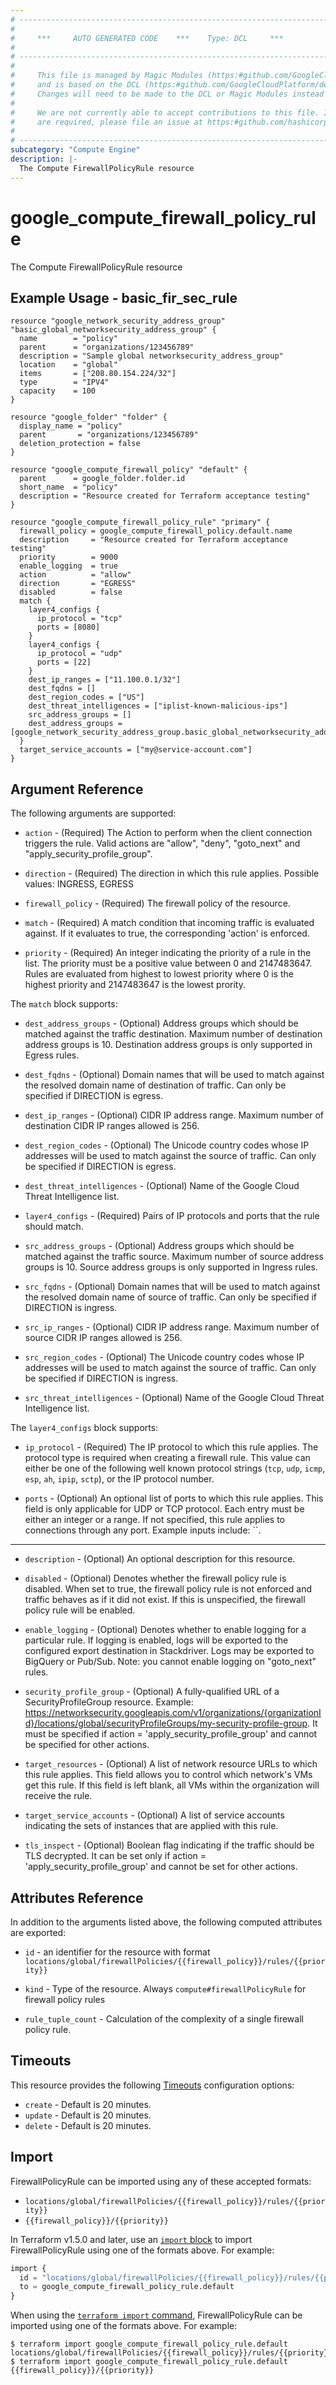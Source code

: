 ```yaml
---
# ----------------------------------------------------------------------------
#
#     ***     AUTO GENERATED CODE    ***    Type: DCL     ***
#
# ----------------------------------------------------------------------------
#
#     This file is managed by Magic Modules (https:#github.com/GoogleCloudPlatform/magic-modules)
#     and is based on the DCL (https:#github.com/GoogleCloudPlatform/declarative-resource-client-library).
#     Changes will need to be made to the DCL or Magic Modules instead of here.
#
#     We are not currently able to accept contributions to this file. If changes
#     are required, please file an issue at https:#github.com/hashicorp/terraform-provider-google/issues/new/choose
#
# ----------------------------------------------------------------------------
subcategory: "Compute Engine"
description: |-
  The Compute FirewallPolicyRule resource
---
```


# google_compute_firewall_policy_rule

The Compute FirewallPolicyRule resource

## Example Usage - basic_fir_sec_rule
```hcl
resource "google_network_security_address_group" "basic_global_networksecurity_address_group" {
  name        = "policy"
  parent      = "organizations/123456789"
  description = "Sample global networksecurity_address_group"
  location    = "global"
  items       = ["208.80.154.224/32"]
  type        = "IPV4"
  capacity    = 100
}

resource "google_folder" "folder" {
  display_name = "policy"
  parent       = "organizations/123456789"
  deletion_protection = false
}

resource "google_compute_firewall_policy" "default" {
  parent      = google_folder.folder.id
  short_name  = "policy"
  description = "Resource created for Terraform acceptance testing"
}

resource "google_compute_firewall_policy_rule" "primary" {
  firewall_policy = google_compute_firewall_policy.default.name
  description     = "Resource created for Terraform acceptance testing"
  priority        = 9000
  enable_logging  = true
  action          = "allow"
  direction       = "EGRESS"
  disabled        = false
  match {
    layer4_configs {
      ip_protocol = "tcp"
      ports = [8080]
    }
    layer4_configs {
      ip_protocol = "udp"
      ports = [22]
    }
    dest_ip_ranges = ["11.100.0.1/32"]
    dest_fqdns = []
    dest_region_codes = ["US"]
    dest_threat_intelligences = ["iplist-known-malicious-ips"]
    src_address_groups = []
    dest_address_groups = [google_network_security_address_group.basic_global_networksecurity_address_group.id]
  }
  target_service_accounts = ["my@service-account.com"]
}

```

## Argument Reference

The following arguments are supported:

* `action` -
  (Required)
  The Action to perform when the client connection triggers the rule. Valid actions are "allow", "deny", "goto_next" and "apply_security_profile_group".
  
* `direction` -
  (Required)
  The direction in which this rule applies. Possible values: INGRESS, EGRESS
  
* `firewall_policy` -
  (Required)
  The firewall policy of the resource.
  
* `match` -
  (Required)
  A match condition that incoming traffic is evaluated against. If it evaluates to true, the corresponding 'action' is enforced.
  
* `priority` -
  (Required)
  An integer indicating the priority of a rule in the list. The priority must be a positive value between 0 and 2147483647. Rules are evaluated from highest to lowest priority where 0 is the highest priority and 2147483647 is the lowest prority.
  


The `match` block supports:
    
* `dest_address_groups` -
  (Optional)
  Address groups which should be matched against the traffic destination. Maximum number of destination address groups is 10. Destination address groups is only supported in Egress rules.
    
* `dest_fqdns` -
  (Optional)
  Domain names that will be used to match against the resolved domain name of destination of traffic. Can only be specified if DIRECTION is egress.
    
* `dest_ip_ranges` -
  (Optional)
  CIDR IP address range. Maximum number of destination CIDR IP ranges allowed is 256.
    
* `dest_region_codes` -
  (Optional)
  The Unicode country codes whose IP addresses will be used to match against the source of traffic. Can only be specified if DIRECTION is egress.
    
* `dest_threat_intelligences` -
  (Optional)
  Name of the Google Cloud Threat Intelligence list.
    
* `layer4_configs` -
  (Required)
  Pairs of IP protocols and ports that the rule should match.
    
* `src_address_groups` -
  (Optional)
  Address groups which should be matched against the traffic source. Maximum number of source address groups is 10. Source address groups is only supported in Ingress rules.
    
* `src_fqdns` -
  (Optional)
  Domain names that will be used to match against the resolved domain name of source of traffic. Can only be specified if DIRECTION is ingress.
    
* `src_ip_ranges` -
  (Optional)
  CIDR IP address range. Maximum number of source CIDR IP ranges allowed is 256.
    
* `src_region_codes` -
  (Optional)
  The Unicode country codes whose IP addresses will be used to match against the source of traffic. Can only be specified if DIRECTION is ingress.
    
* `src_threat_intelligences` -
  (Optional)
  Name of the Google Cloud Threat Intelligence list.
    
The `layer4_configs` block supports:
    
* `ip_protocol` -
  (Required)
  The IP protocol to which this rule applies. The protocol type is required when creating a firewall rule. This value can either be one of the following well known protocol strings (`tcp`, `udp`, `icmp`, `esp`, `ah`, `ipip`, `sctp`), or the IP protocol number.
    
* `ports` -
  (Optional)
  An optional list of ports to which this rule applies. This field is only applicable for UDP or TCP protocol. Each entry must be either an integer or a range. If not specified, this rule applies to connections through any port. Example inputs include: ``.
    
- - -

* `description` -
  (Optional)
  An optional description for this resource.
  
* `disabled` -
  (Optional)
  Denotes whether the firewall policy rule is disabled. When set to true, the firewall policy rule is not enforced and traffic behaves as if it did not exist. If this is unspecified, the firewall policy rule will be enabled.
  
* `enable_logging` -
  (Optional)
  Denotes whether to enable logging for a particular rule. If logging is enabled, logs will be exported to the configured export destination in Stackdriver. Logs may be exported to BigQuery or Pub/Sub. Note: you cannot enable logging on "goto_next" rules.
  
* `security_profile_group` -
  (Optional)
  A fully-qualified URL of a SecurityProfileGroup resource. Example: https://networksecurity.googleapis.com/v1/organizations/{organizationId}/locations/global/securityProfileGroups/my-security-profile-group. It must be specified if action = 'apply_security_profile_group' and cannot be specified for other actions.
  
* `target_resources` -
  (Optional)
  A list of network resource URLs to which this rule applies. This field allows you to control which network's VMs get this rule. If this field is left blank, all VMs within the organization will receive the rule.
  
* `target_service_accounts` -
  (Optional)
  A list of service accounts indicating the sets of instances that are applied with this rule.
  
* `tls_inspect` -
  (Optional)
  Boolean flag indicating if the traffic should be TLS decrypted. It can be set only if action = 'apply_security_profile_group' and cannot be set for other actions.
  


## Attributes Reference

In addition to the arguments listed above, the following computed attributes are exported:

* `id` - an identifier for the resource with format `locations/global/firewallPolicies/{{firewall_policy}}/rules/{{priority}}`

* `kind` -
  Type of the resource. Always `compute#firewallPolicyRule` for firewall policy rules
  
* `rule_tuple_count` -
  Calculation of the complexity of a single firewall policy rule.
  
## Timeouts

This resource provides the following
[Timeouts](https://developer.hashicorp.com/terraform/plugin/sdkv2/resources/retries-and-customizable-timeouts) configuration options:

- `create` - Default is 20 minutes.
- `update` - Default is 20 minutes.
- `delete` - Default is 20 minutes.

## Import

FirewallPolicyRule can be imported using any of these accepted formats:
* `locations/global/firewallPolicies/{{firewall_policy}}/rules/{{priority}}`
* `{{firewall_policy}}/{{priority}}`

In Terraform v1.5.0 and later, use an [`import` block](https://developer.hashicorp.com/terraform/language/import) to import FirewallPolicyRule using one of the formats above. For example:


```tf
import {
  id = "locations/global/firewallPolicies/{{firewall_policy}}/rules/{{priority}}"
  to = google_compute_firewall_policy_rule.default
}
```

When using the [`terraform import` command](https://developer.hashicorp.com/terraform/cli/commands/import), FirewallPolicyRule can be imported using one of the formats above. For example:

```
$ terraform import google_compute_firewall_policy_rule.default locations/global/firewallPolicies/{{firewall_policy}}/rules/{{priority}}
$ terraform import google_compute_firewall_policy_rule.default {{firewall_policy}}/{{priority}}
```



